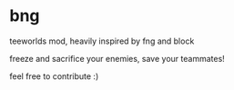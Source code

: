 # bng

teeworlds mod, heavily inspired by fng and block

freeze and sacrifice your enemies, save your teammates!

feel free to contribute :)

